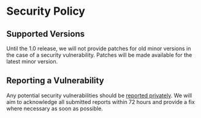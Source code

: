 # Security Policy

## Supported Versions

Until the 1.0 release, we will not provide patches for old minor versions in the case of a security vulnerability.
Patches will be made available for the latest minor version.

## Reporting a Vulnerability

Any potential security vulnerabilities should be [reported privately](https://github.com/dataunitylab/jsonoid-discovery/security/advisories/new).
We will aim to acknowledge all submitted reports within 72 hours and provide a fix where necessary as soon as possible.
